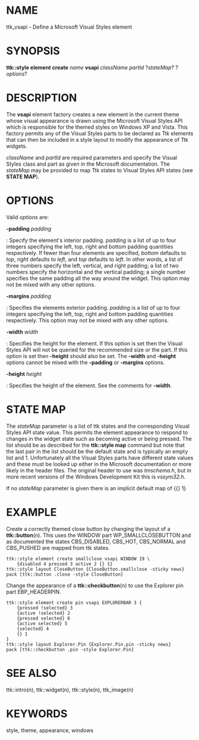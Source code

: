 # NAME

ttk_vsapi - Define a Microsoft Visual Styles element

# SYNOPSIS

**ttk::style element create** *name* **vsapi** *className* *partId*
?*stateMap*? ?*options*?

# DESCRIPTION

The **vsapi** element factory creates a new element in the current theme
whose visual appearance is drawn using the Microsoft Visual Styles API
which is responsible for the themed styles on Windows XP and Vista. This
factory permits any of the Visual Styles parts to be declared as Ttk
elements that can then be included in a style layout to modify the
appearance of Ttk widgets.

*className* and *partId* are required parameters and specify the Visual
Styles class and part as given in the Microsoft documentation. The
*stateMap* may be provided to map Ttk states to Visual Styles API states
(see **STATE MAP**).

# OPTIONS

Valid *options* are:

**-padding** *padding*

:   Specify the element\'s interior padding. *padding* is a list of up
    to four integers specifying the left, top, right and bottom padding
    quantities respectively. If fewer than four elements are specified,
    *bottom* defaults to *top*, *right* defaults to *left*, and *top*
    defaults to *left*. In other words, a list of three numbers specify
    the left, vertical, and right padding; a list of two numbers specify
    the horizontal and the vertical padding; a single number specifies
    the same padding all the way around the widget. This option may not
    be mixed with any other options.

**-margins** *padding*

:   Specifies the elements exterior padding. *padding* is a list of up
    to four integers specifying the left, top, right and bottom padding
    quantities respectively. This option may not be mixed with any other
    options.

**-width** *width*

:   Specifies the height for the element. If this option is set then the
    Visual Styles API will not be queried for the recommended size or
    the part. If this option is set then **-height** should also be set.
    The **-width** and **-height** options cannot be mixed with the
    **-padding** or **-margins** options.

**-height** *height*

:   Specifies the height of the element. See the comments for
    **-width**.

# STATE MAP

The *stateMap* parameter is a list of ttk states and the corresponding
Visual Styles API state value. This permits the element appearance to
respond to changes in the widget state such as becoming active or being
pressed. The list should be as described for the **ttk::style map**
command but note that the last pair in the list should be the default
state and is typically an empty list and 1. Unfortunately all the Visual
Styles parts have different state values and these must be looked up
either in the Microsoft documentation or more likely in the header
files. The original header to use was *tmschema.h*, but in more recent
versions of the Windows Development Kit this is *vssym32.h*.

If no *stateMap* parameter is given there is an implicit default map of
{{} 1}

# EXAMPLE

Create a correctly themed close button by changing the layout of a
**ttk::button**(n). This uses the WINDOW part WP_SMALLCLOSEBUTTON and as
documented the states CBS_DISABLED, CBS_HOT, CBS_NORMAL and CBS_PUSHED
are mapped from ttk states.

    ttk::style element create smallclose vsapi WINDOW 19 \
        {disabled 4 pressed 3 active 2 {} 1}
    ttk::style layout CloseButton {CloseButton.smallclose -sticky news}
    pack [ttk::button .close -style CloseButton]

Change the appearance of a **ttk::checkbutton**(n) to use the Explorer
pin part EBP_HEADERPIN.

    ttk::style element create pin vsapi EXPLORERBAR 3 {
        {pressed !selected} 3
        {active !selected} 2
        {pressed selected} 6
        {active selected} 5
        {selected} 4
        {} 1
    }
    ttk::style layout Explorer.Pin {Explorer.Pin.pin -sticky news}
    pack [ttk::checkbutton .pin -style Explorer.Pin]

# SEE ALSO

ttk::intro(n), ttk::widget(n), ttk::style(n), ttk_image(n)

# KEYWORDS

style, theme, appearance, windows
